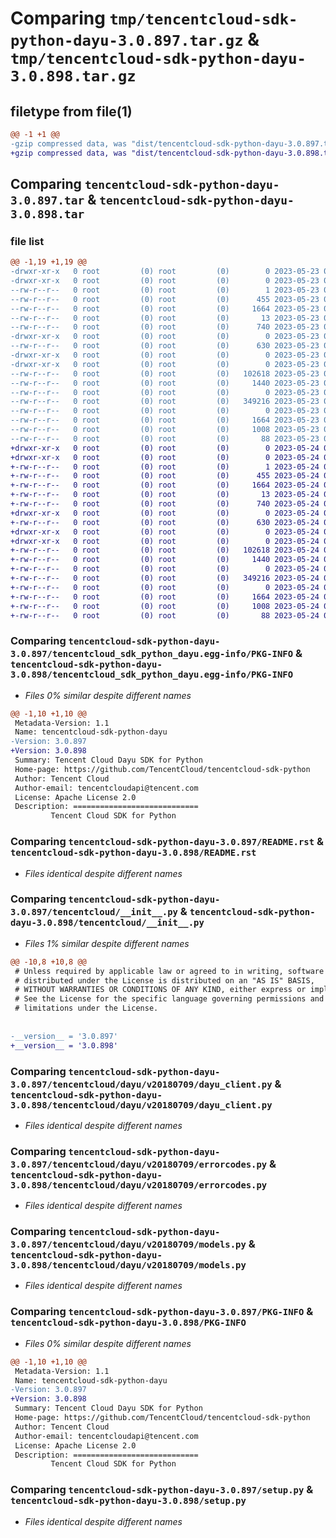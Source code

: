 # Comparing `tmp/tencentcloud-sdk-python-dayu-3.0.897.tar.gz` & `tmp/tencentcloud-sdk-python-dayu-3.0.898.tar.gz`

## filetype from file(1)

```diff
@@ -1 +1 @@
-gzip compressed data, was "dist/tencentcloud-sdk-python-dayu-3.0.897.tar", last modified: Tue May 23 02:20:15 2023, max compression
+gzip compressed data, was "dist/tencentcloud-sdk-python-dayu-3.0.898.tar", last modified: Wed May 24 01:54:46 2023, max compression
```

## Comparing `tencentcloud-sdk-python-dayu-3.0.897.tar` & `tencentcloud-sdk-python-dayu-3.0.898.tar`

### file list

```diff
@@ -1,19 +1,19 @@
-drwxr-xr-x   0 root         (0) root         (0)        0 2023-05-23 02:20:15.000000 tencentcloud-sdk-python-dayu-3.0.897/
-drwxr-xr-x   0 root         (0) root         (0)        0 2023-05-23 02:20:15.000000 tencentcloud-sdk-python-dayu-3.0.897/tencentcloud_sdk_python_dayu.egg-info/
--rw-r--r--   0 root         (0) root         (0)        1 2023-05-23 02:20:15.000000 tencentcloud-sdk-python-dayu-3.0.897/tencentcloud_sdk_python_dayu.egg-info/dependency_links.txt
--rw-r--r--   0 root         (0) root         (0)      455 2023-05-23 02:20:15.000000 tencentcloud-sdk-python-dayu-3.0.897/tencentcloud_sdk_python_dayu.egg-info/SOURCES.txt
--rw-r--r--   0 root         (0) root         (0)     1664 2023-05-23 02:20:15.000000 tencentcloud-sdk-python-dayu-3.0.897/tencentcloud_sdk_python_dayu.egg-info/PKG-INFO
--rw-r--r--   0 root         (0) root         (0)       13 2023-05-23 02:20:15.000000 tencentcloud-sdk-python-dayu-3.0.897/tencentcloud_sdk_python_dayu.egg-info/top_level.txt
--rw-r--r--   0 root         (0) root         (0)      740 2023-05-23 02:20:15.000000 tencentcloud-sdk-python-dayu-3.0.897/README.rst
-drwxr-xr-x   0 root         (0) root         (0)        0 2023-05-23 02:20:15.000000 tencentcloud-sdk-python-dayu-3.0.897/tencentcloud/
--rw-r--r--   0 root         (0) root         (0)      630 2023-05-23 02:20:15.000000 tencentcloud-sdk-python-dayu-3.0.897/tencentcloud/__init__.py
-drwxr-xr-x   0 root         (0) root         (0)        0 2023-05-23 02:20:15.000000 tencentcloud-sdk-python-dayu-3.0.897/tencentcloud/dayu/
-drwxr-xr-x   0 root         (0) root         (0)        0 2023-05-23 02:20:15.000000 tencentcloud-sdk-python-dayu-3.0.897/tencentcloud/dayu/v20180709/
--rw-r--r--   0 root         (0) root         (0)   102618 2023-05-23 02:20:15.000000 tencentcloud-sdk-python-dayu-3.0.897/tencentcloud/dayu/v20180709/dayu_client.py
--rw-r--r--   0 root         (0) root         (0)     1440 2023-05-23 02:20:15.000000 tencentcloud-sdk-python-dayu-3.0.897/tencentcloud/dayu/v20180709/errorcodes.py
--rw-r--r--   0 root         (0) root         (0)        0 2023-05-23 02:20:15.000000 tencentcloud-sdk-python-dayu-3.0.897/tencentcloud/dayu/v20180709/__init__.py
--rw-r--r--   0 root         (0) root         (0)   349216 2023-05-23 02:20:15.000000 tencentcloud-sdk-python-dayu-3.0.897/tencentcloud/dayu/v20180709/models.py
--rw-r--r--   0 root         (0) root         (0)        0 2023-05-23 02:20:15.000000 tencentcloud-sdk-python-dayu-3.0.897/tencentcloud/dayu/__init__.py
--rw-r--r--   0 root         (0) root         (0)     1664 2023-05-23 02:20:15.000000 tencentcloud-sdk-python-dayu-3.0.897/PKG-INFO
--rw-r--r--   0 root         (0) root         (0)     1008 2023-05-23 02:20:15.000000 tencentcloud-sdk-python-dayu-3.0.897/setup.py
--rw-r--r--   0 root         (0) root         (0)       88 2023-05-23 02:20:15.000000 tencentcloud-sdk-python-dayu-3.0.897/setup.cfg
+drwxr-xr-x   0 root         (0) root         (0)        0 2023-05-24 01:54:46.000000 tencentcloud-sdk-python-dayu-3.0.898/
+drwxr-xr-x   0 root         (0) root         (0)        0 2023-05-24 01:54:46.000000 tencentcloud-sdk-python-dayu-3.0.898/tencentcloud_sdk_python_dayu.egg-info/
+-rw-r--r--   0 root         (0) root         (0)        1 2023-05-24 01:54:46.000000 tencentcloud-sdk-python-dayu-3.0.898/tencentcloud_sdk_python_dayu.egg-info/dependency_links.txt
+-rw-r--r--   0 root         (0) root         (0)      455 2023-05-24 01:54:46.000000 tencentcloud-sdk-python-dayu-3.0.898/tencentcloud_sdk_python_dayu.egg-info/SOURCES.txt
+-rw-r--r--   0 root         (0) root         (0)     1664 2023-05-24 01:54:46.000000 tencentcloud-sdk-python-dayu-3.0.898/tencentcloud_sdk_python_dayu.egg-info/PKG-INFO
+-rw-r--r--   0 root         (0) root         (0)       13 2023-05-24 01:54:46.000000 tencentcloud-sdk-python-dayu-3.0.898/tencentcloud_sdk_python_dayu.egg-info/top_level.txt
+-rw-r--r--   0 root         (0) root         (0)      740 2023-05-24 01:54:46.000000 tencentcloud-sdk-python-dayu-3.0.898/README.rst
+drwxr-xr-x   0 root         (0) root         (0)        0 2023-05-24 01:54:46.000000 tencentcloud-sdk-python-dayu-3.0.898/tencentcloud/
+-rw-r--r--   0 root         (0) root         (0)      630 2023-05-24 01:54:46.000000 tencentcloud-sdk-python-dayu-3.0.898/tencentcloud/__init__.py
+drwxr-xr-x   0 root         (0) root         (0)        0 2023-05-24 01:54:46.000000 tencentcloud-sdk-python-dayu-3.0.898/tencentcloud/dayu/
+drwxr-xr-x   0 root         (0) root         (0)        0 2023-05-24 01:54:46.000000 tencentcloud-sdk-python-dayu-3.0.898/tencentcloud/dayu/v20180709/
+-rw-r--r--   0 root         (0) root         (0)   102618 2023-05-24 01:54:46.000000 tencentcloud-sdk-python-dayu-3.0.898/tencentcloud/dayu/v20180709/dayu_client.py
+-rw-r--r--   0 root         (0) root         (0)     1440 2023-05-24 01:54:46.000000 tencentcloud-sdk-python-dayu-3.0.898/tencentcloud/dayu/v20180709/errorcodes.py
+-rw-r--r--   0 root         (0) root         (0)        0 2023-05-24 01:54:46.000000 tencentcloud-sdk-python-dayu-3.0.898/tencentcloud/dayu/v20180709/__init__.py
+-rw-r--r--   0 root         (0) root         (0)   349216 2023-05-24 01:54:46.000000 tencentcloud-sdk-python-dayu-3.0.898/tencentcloud/dayu/v20180709/models.py
+-rw-r--r--   0 root         (0) root         (0)        0 2023-05-24 01:54:46.000000 tencentcloud-sdk-python-dayu-3.0.898/tencentcloud/dayu/__init__.py
+-rw-r--r--   0 root         (0) root         (0)     1664 2023-05-24 01:54:46.000000 tencentcloud-sdk-python-dayu-3.0.898/PKG-INFO
+-rw-r--r--   0 root         (0) root         (0)     1008 2023-05-24 01:54:46.000000 tencentcloud-sdk-python-dayu-3.0.898/setup.py
+-rw-r--r--   0 root         (0) root         (0)       88 2023-05-24 01:54:46.000000 tencentcloud-sdk-python-dayu-3.0.898/setup.cfg
```

### Comparing `tencentcloud-sdk-python-dayu-3.0.897/tencentcloud_sdk_python_dayu.egg-info/PKG-INFO` & `tencentcloud-sdk-python-dayu-3.0.898/tencentcloud_sdk_python_dayu.egg-info/PKG-INFO`

 * *Files 0% similar despite different names*

```diff
@@ -1,10 +1,10 @@
 Metadata-Version: 1.1
 Name: tencentcloud-sdk-python-dayu
-Version: 3.0.897
+Version: 3.0.898
 Summary: Tencent Cloud Dayu SDK for Python
 Home-page: https://github.com/TencentCloud/tencentcloud-sdk-python
 Author: Tencent Cloud
 Author-email: tencentcloudapi@tencent.com
 License: Apache License 2.0
 Description: ============================
         Tencent Cloud SDK for Python
```

### Comparing `tencentcloud-sdk-python-dayu-3.0.897/README.rst` & `tencentcloud-sdk-python-dayu-3.0.898/README.rst`

 * *Files identical despite different names*

### Comparing `tencentcloud-sdk-python-dayu-3.0.897/tencentcloud/__init__.py` & `tencentcloud-sdk-python-dayu-3.0.898/tencentcloud/__init__.py`

 * *Files 1% similar despite different names*

```diff
@@ -10,8 +10,8 @@
 # Unless required by applicable law or agreed to in writing, software
 # distributed under the License is distributed on an "AS IS" BASIS,
 # WITHOUT WARRANTIES OR CONDITIONS OF ANY KIND, either express or implied.
 # See the License for the specific language governing permissions and
 # limitations under the License.
 
 
-__version__ = '3.0.897'
+__version__ = '3.0.898'
```

### Comparing `tencentcloud-sdk-python-dayu-3.0.897/tencentcloud/dayu/v20180709/dayu_client.py` & `tencentcloud-sdk-python-dayu-3.0.898/tencentcloud/dayu/v20180709/dayu_client.py`

 * *Files identical despite different names*

### Comparing `tencentcloud-sdk-python-dayu-3.0.897/tencentcloud/dayu/v20180709/errorcodes.py` & `tencentcloud-sdk-python-dayu-3.0.898/tencentcloud/dayu/v20180709/errorcodes.py`

 * *Files identical despite different names*

### Comparing `tencentcloud-sdk-python-dayu-3.0.897/tencentcloud/dayu/v20180709/models.py` & `tencentcloud-sdk-python-dayu-3.0.898/tencentcloud/dayu/v20180709/models.py`

 * *Files identical despite different names*

### Comparing `tencentcloud-sdk-python-dayu-3.0.897/PKG-INFO` & `tencentcloud-sdk-python-dayu-3.0.898/PKG-INFO`

 * *Files 0% similar despite different names*

```diff
@@ -1,10 +1,10 @@
 Metadata-Version: 1.1
 Name: tencentcloud-sdk-python-dayu
-Version: 3.0.897
+Version: 3.0.898
 Summary: Tencent Cloud Dayu SDK for Python
 Home-page: https://github.com/TencentCloud/tencentcloud-sdk-python
 Author: Tencent Cloud
 Author-email: tencentcloudapi@tencent.com
 License: Apache License 2.0
 Description: ============================
         Tencent Cloud SDK for Python
```

### Comparing `tencentcloud-sdk-python-dayu-3.0.897/setup.py` & `tencentcloud-sdk-python-dayu-3.0.898/setup.py`

 * *Files identical despite different names*

